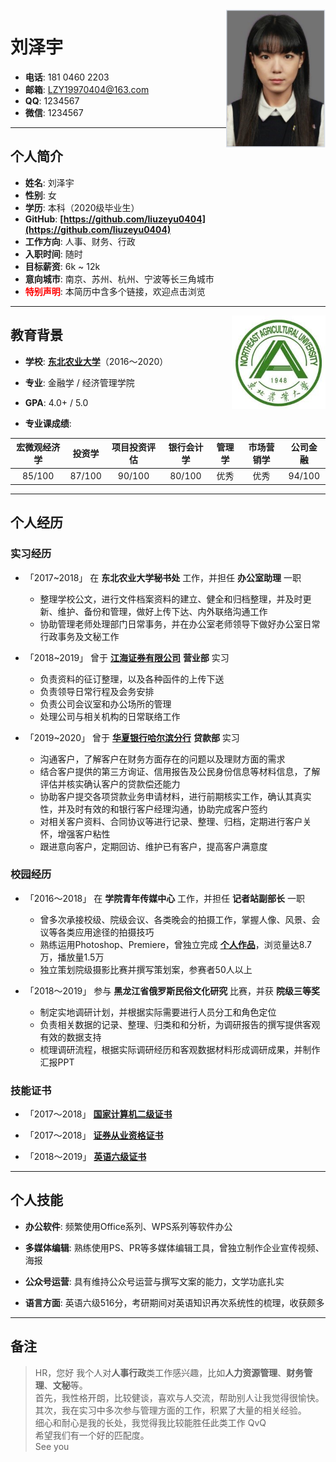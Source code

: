 
<img class="" src='img/lzy.png' style='float:right; width:159.2px;height:221.2px'/>

<h1> 刘泽宇 </h1>

- **电话**: 181 0460 2203
- **邮箱**: LZY19970404@163.com
- **QQ**: 1234567
- **微信**: 1234567

---

## 个人简介

- **姓名**: 刘泽宇
- **性别**: 女
- **学历**: 本科（2020级毕业生）
- **GitHub**: **[https://github.com/liuzeyu0404](https://github.com/liuzeyu0404)**
- **工作方向**: 人事、财务、行政
- **入职时间**: 随时
- **目标薪资**: 6k ~ 12k
- **意向城市**: 南京、苏州、杭州、宁波等长三角城市
- **<font color="red">特别声明</font>**: 本简历中含多个链接，欢迎点击浏览

---

<img class="" src='img/neau.jpeg' style='float:right; width:150px;height:150px'/>

## 教育背景

- **学校**: **[东北农业大学](http://www.neau.edu.cn/)**（2016～2020）

- **专业**: 金融学 / 经济管理学院

- **GPA**: 4.0+ / 5.0

- **专业课成绩**:

| 宏微观经济学 | 投资学 | 项目投资评估 | 银行会计学 | 管理学 | 市场营销学 | 公司金融 |
| :---: | :---: | :---: | :---: | :---: | :---: | :---: |
| 85/100 | 87/100 | 90/100 | 80/100 | 优秀 | 优秀 | 94/100 |

---

## 个人经历

### 实习经历

- 「2017~2018」 在 **东北农业大学秘书处** 工作，并担任 **办公室助理** 一职
    - 整理学校公文，进行文件档案资料的建立、健全和归档整理，并及时更新、维护、备份和管理，做好上传下达、内外联络沟通工作
    - 协助管理老师处理部门日常事务，并在办公室老师领导下做好办公室日常行政事务及文秘工作

- 「2018~2019」 曾于 **[江海证券有限公司](https://www.jhzq.com.cn/)** **营业部** 实习
    - 负责资料的征订整理，以及各种函件的上传下送
    - 负责领导日常行程及会务安排
    - 负责公司会议室和办公场所的管理
    - 处理公司与相关机构的日常联络工作

- 「2019~2020」 曾于 **[华夏银行哈尔滨分行](http://www.hxb.com.cn/index.shtml)** **贷款部** 实习
    - 沟通客户，了解客户在财务方面存在的问题以及理财方面的需求
    - 结合客户提供的第三方询证、信用报告及公民身份信息等材料信息，了解评估并核实确认客户的贷款偿还能力
    - 协助客户提交各项贷款业务申请材料，进行前期核实工作，确认其真实性，并及时有效的和银行客户经理沟通，协助完成客户签约
    - 对相关客户资料、合同协议等进行记录、整理、归档，定期进行客户关怀，增强客户粘性
    - 跟进意向客户，定期回访、维护已有客户，提高客户满意度

### 校园经历

- 「2016～2018」 在 **学院青年传媒中心** 工作，并担任 **记者站副部长** 一职
    - 曾多次承接校级、院级会议、各类晚会的拍摄工作，掌握人像、风景、会议等各类应用途径的拍摄技巧
    - 熟练运用Photoshop、Premiere，曾独立完成 **[个人作品]()**，浏览量达8.7万，播放量1.5万
    - 独立策划院级摄影比赛并撰写策划案，参赛者50人以上

- 「2018～2019」 参与 **黑龙江省俄罗斯民俗文化研究** 比赛，并获 **院级三等奖**
    - 制定实地调研计划，并根据实际需要进行人员分工和角色定位
    - 负责相关数据的记录、整理、归类和和分析，为调研报告的撰写提供客观有效的数据支持
    - 梳理调研流程，根据实际调研经历和客观数据材料形成调研成果，并制作汇报PPT


### 技能证书

- 「2017～2018」 **[国家计算机二级证书]()**

- 「2017～2018」 **[证券从业资格证书]()**

- 「2018～2019」 **[英语六级证书]()**

---

## 个人技能

- **办公软件**: 频繁使用Office系列、WPS系列等软件办公

- **多媒体编辑**: 熟练使用PS、PR等多媒体编辑工具，曾独立制作企业宣传视频、海报

- **公众号运营**: 具有维持公众号运营与撰写文案的能力，文学功底扎实

- **语言方面**: 英语六级516分，考研期间对英语知识再次系统性的梳理，收获颇多

---

## 备注


> HR，您好
我个人对**人事行政**类工作感兴趣，比如**人力资源管理**、**财务管理**、**文秘**等。  
首先，我性格开朗，比较健谈，喜欢与人交流，帮助别人让我觉得很愉快。  
其次，我在实习中多次参与管理方面的工作，积累了大量的相关经验。  
细心和耐心是我的长处，我觉得我比较能胜任此类工作 QvQ    
希望我们有一个好的匹配度。  
See you

